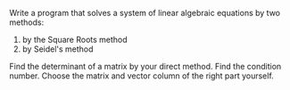 Write a program that solves a system of linear algebraic equations by two methods:

1) by the Square Roots method
2) by Seidel's method

Find the determinant of a matrix by your direct method. Find the condition number.
Choose the matrix and vector column of the right part yourself.
